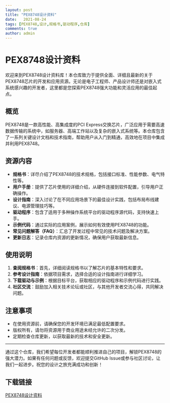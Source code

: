 ```yaml
---
layout: post
title: "PEX8748设计资料"
date:   2021-08-24
tags: [PEX8748,设计,规格书,驱动程序,仓库]
comments: true
author: admin
---
```

# PEX8748设计资料

欢迎来到PEX8748设计资料库！本仓库致力于提供全面、详细且最新的关于PEX8748芯片的开发和应用资源。无论是电子工程师、产品设计师还是对嵌入式系统感兴趣的开发者，这里都是您探索PEX8748强大功能和灵活应用的最佳起点。

## 概览

PEX8748是一款高性能、高集成度的PCI Express交换芯片，广泛应用于需要高速数据传输的系统中，如服务器、高端工作站以及复杂的嵌入式系统等。本仓库包含了一系列关键设计文档和技术指南，帮助用户从入门到精通，高效地在项目中集成并利用PEX8748。

## 资源内容

- **规格书**：详尽介绍了PEX8748的技术规格，包括接口标准、性能参数、电气特性等。
- **用户手册**：提供了芯片使用的详细介绍，从硬件连接到软件配置，引导用户正确操作。
- **设计指南**：深入讨论了在不同应用场景下的最佳设计实践，包括布局布线建议、电源管理技巧等。
- **驱动程序**：包含了适用于多种操作系统平台的驱动程序源代码，支持快速上手。
- **示例代码**：通过实际的应用案例，展示如何有效使用PEX8748的功能。
- **常见问题解答（FAQ）**：汇总了开发过程中常见的技术问题及解决方案。
- **更新日志**：记录仓库内资源的更新情况，确保用户获取最新信息。

## 使用说明

1. **查阅规格书**：首先，详细阅读规格书以了解芯片的基本特性和要求。
2. **参考设计指南**：依据项目需求，选择合适的设计指南进行详细学习。
3. **下载驱动与示例**：根据目标平台，获取相应的驱动程序和示例代码进行实践。
4. **社区交流**：鼓励加入相关技术论坛或社区，与其他开发者交流心得，共同解决问题。

## 注意事项

- 在使用资源前，请确保您的开发环境已满足最低配置要求。
- 版权所有，请勿将资源用于商业用途未经允许的二次分发。
- 定期检查仓库更新，以获取最新的技术和安全更新。

---

通过这个仓库，我们希望每位开发者都能顺利推进自己的项目，解锁PEX8748的强大潜力。如果有任何问题或反馈，欢迎提交GitHub Issue或参与社区讨论，让我们一起进步。祝您的设计之旅充满成功和创新！

## 下载链接

[PEX8748设计资料](https://pan.quark.cn/s/3d49ef99cef0)